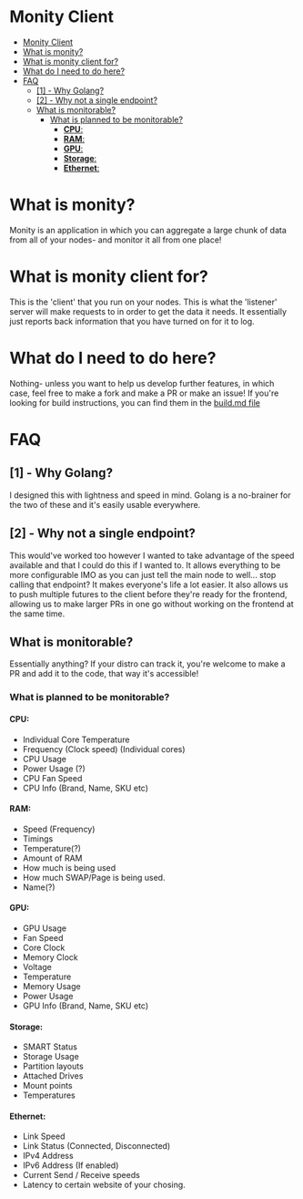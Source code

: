 # Monity Client
 
- [Monity Client](#monity-client)
- [What is monity?](#what-is-monity)
- [What is monity client for?](#what-is-monity-client-for)
- [What do I need to do here?](#what-do-i-need-to-do-here)
- [FAQ](#faq)
  - [[1] - Why Golang?](#1---why-golang)
  - [[2] - Why not a single endpoint?](#2---why-not-a-single-endpoint)
  - [What is monitorable?](#what-is-monitorable)
    - [What is planned to be monitorable?](#what-is-planned-to-be-monitorable)
      - [**CPU**:](#cpu)
      - [**RAM**:](#ram)
      - [**GPU**:](#gpu)
      - [**Storage**:](#storage)
      - [**Ethernet**:](#ethernet)

# What is monity?
Monity is an application in which you can aggregate a large chunk of data from all of your nodes- and monitor it all from one place!

# What is monity client for?
This is the 'client' that you run on your nodes. This is what the 'listener' server will make requests to in order to get the data it needs.
It essentially just reports back information that you have turned on for it to log.

# What do I need to do here?
Nothing- unless you want to help us develop further features, in which case, feel free to make a fork and make a PR or make an issue!
If you're looking for build instructions, you can find them in the [build.md file](https://github.com/itsnotrin/monity-client/blob/main/build.md)
# FAQ

## [1] - Why Golang?
I designed this with lightness and speed in mind. Golang is a no-brainer for the two of these and it's easily usable everywhere.

## [2] - Why not a single endpoint?
This would've worked too however I wanted to take advantage of the speed available and that I could do this if I wanted to. It allows everything to be more configurable IMO as you can just tell the main node to well... stop calling that endpoint? It makes everyone's life a lot easier.
It also allows us to push multiple futures to the client before they're ready for the frontend, allowing us to make larger PRs in one go without working on the frontend at the same time.


## What is monitorable?
Essentially anything? If your distro can track it, you're welcome to make a PR and add it to the code, that way it's accessible!

### What is planned to be monitorable?

#### **CPU**:
- Individual Core Temperature
- Frequency (Clock speed) (Individual cores)
- CPU Usage
- Power Usage (?)
- CPU Fan Speed
- CPU Info (Brand, Name, SKU etc)

#### **RAM**:
- Speed (Frequency)
- Timings
- Temperature(?)
- Amount of RAM
- How much is being used
- How much SWAP/Page is being used.
- Name(?)

#### **GPU**:
- GPU Usage
- Fan Speed
- Core Clock
- Memory Clock
- Voltage
- Temperature
- Memory Usage
- Power Usage
- GPU Info (Brand, Name, SKU etc)

#### **Storage**:
- SMART Status
- Storage Usage
- Partition layouts
- Attached Drives
- Mount points
- Temperatures

#### **Ethernet**:
- Link Speed
- Link Status (Connected, Disconnected)
- IPv4 Address
- IPv6 Address (If enabled)
- Current Send / Receive speeds
- Latency to certain website of your chosing.
